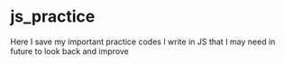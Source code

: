 # js_practice
Here I save my important practice codes I write in JS that I may need in future to look back and improve 
